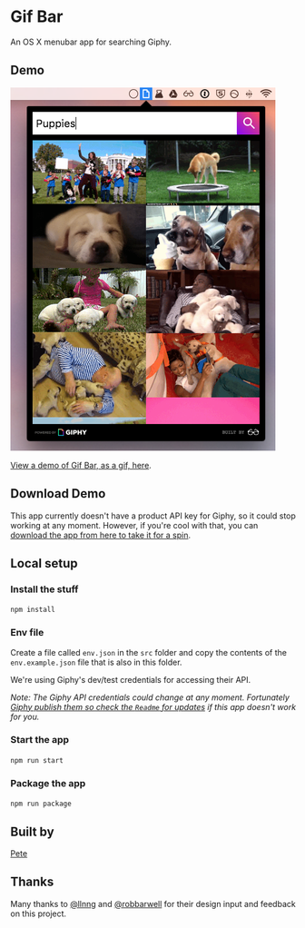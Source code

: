 # Gif Bar
An OS X menubar app for searching Giphy.

## Demo
![Gif Bar demo](./src/images/gif-bar-screenshot.png "Gif bar demo")

[View a demo of Gif Bar, as a gif, here](http://giphy-menubar.s3.amazonaws.com/gifs/demo.gif).

## Download Demo
This app currently doesn't have a product API key for Giphy, so it could stop working
at any moment. However, if you're cool with that, you can [download the app from here to take it for a spin](https://goo.gl/YoDmgs).

## Local setup
### Install the stuff
`npm install`

### Env file
Create a file called `env.json` in the `src` folder and copy the contents of the `env.example.json` file that is also in this folder.

We're using Giphy's dev/test credentials for accessing their API.

_Note: The Giphy API credentials could change at any moment. Fortunately [Giphy publish them so check the `Readme` for updates](https://github.com/Giphy/GiphyAPI#public-beta-key) if this app doesn't work for you._

### Start the app
`npm run start`

### Package the app
`npm run package`

## Built by
[Pete](http://www.peteroome.com/)

## Thanks
Many thanks to [@llnng](https://twitter.com/llnng) and [@robbarwell](https://twitter.com/robbarwell) for their design input and feedback on this project.
